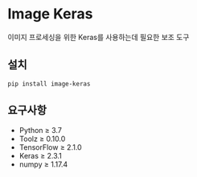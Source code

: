 # Image Keras

이미지 프로세싱을 위한 Keras를 사용하는데 필요한 보조 도구

## 설치

```shell
pip install image-keras
```

## 요구사항

* Python &ge; 3.7
* Toolz &ge; 0.10.0
* TensorFlow &ge; 2.1.0
* Keras &ge; 2.3.1
* numpy &ge; 1.17.4
